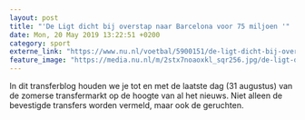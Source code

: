 ```yaml
---
layout: post
title: "'De Ligt dicht bij overstap naar Barcelona voor 75 miljoen '"
date: Mon, 20 May 2019 13:22:51 +0200
category: sport
externe_link: "https://www.nu.nl/voetbal/5900151/de-ligt-dicht-bij-overstap-naar-barcelona-voor-75-miljoen.html"
feature_image: "https://media.nu.nl/m/2stx7noaoxkl_sqr256.jpg/de-ligt-dicht-bij-overstap-naar-barcelona-voor-75-miljoen.jpg"
---
```


In dit transferblog houden we je tot en met de laatste dag (31 augustus) van de zomerse transfermarkt op de hoogte van al het nieuws. Niet alleen de bevestigde transfers worden vermeld, maar ook de geruchten.
